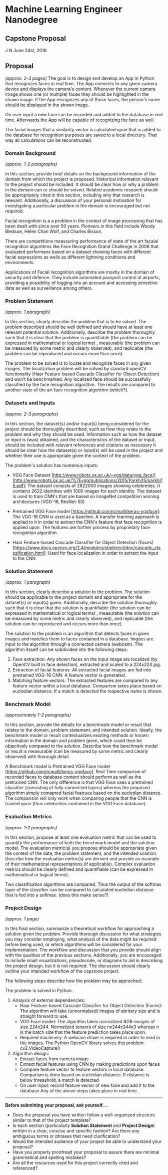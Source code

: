 # Machine Learning Engineer Nanodegree
## Capstone Proposal
J N
June 24st, 2018

## Proposal
_(approx. 2-3 pages)_
The goal is to design and develop an App in Python that recognizes faces in real time. The App connects to any given camera device and displays the camera's content. Whenever the current camera image shows one (or multiple) faces they should be highlighted in the shown image. If the App recognizes any of those faces, the person's name should be displayed in the shown image.

On user input a new face can be recorded and added to the database in real time. Afterwards the App will be capable of recognizing the face as well.

The facial images that a similarity vector is calculated upon that is added to the database for recognition purposes are saved to a local directory. That way all calculations can be reconstructed.

### Domain Background
_(approx. 1-2 paragraphs)_

In this section, provide brief details on the background information of the domain from which the project is proposed. Historical information relevant to the project should be included. It should be clear how or why a problem in the domain can or should be solved. Related academic research should be appropriately cited in this section, including why that research is relevant. Additionally, a discussion of your personal motivation for investigating a particular problem in the domain is encouraged but not required.

Facial recognition is a a problem in the context of image processing that has been dealt with since over 50 years. Pioneers in this field include Woody Bledsoe, Helen Chan Wolf, and Charles Bisson.

There are competitions meassuring performance of state of the art facaial recognition algorithms like Face Recognition Grand Challenge in 2006 that evaluated performans based on a dataset showing faces with different facial expressions as wells as different lightning conditions and environments.

Applications of Facial recognition algorithms are mostly in the domain of security and defence. They include automated passport control at airports, providing a possibility of logging into an account and accessing sensetive data as well as surveillance among others.

### Problem Statement
_(approx. 1 paragraph)_

In this section, clearly describe the problem that is to be solved. The problem described should be well defined and should have at least one relevant potential solution. Additionally, describe the problem thoroughly such that it is clear that the problem is quantifiable (the problem can be expressed in mathematical or logical terms) , measurable (the problem can be measured by some metric and clearly observed), and replicable (the problem can be reproduced and occurs more than once).

The problem to be solved is to locate and recognize faces in any given images. The localization problem will be solved by standard openCV functionality (Haar Feature-based Cascade Classifier for Object Detection) and won't be benchmarked. Any localized face should be successfully classified by the face recognition algorithm. The results are compared to another state of the art face recognition algorithm (which?).

### Datasets and Inputs
_(approx. 2-3 paragraphs)_

In this section, the dataset(s) and/or input(s) being considered for the project should be thoroughly described, such as how they relate to the problem and why they should be used. Information such as how the dataset or input is (was) obtained, and the characteristics of the dataset or input, should be included with relevant references and citations as necessary It should be clear how the dataset(s) or input(s) will be used in the project and whether their use is appropriate given the context of the problem.

The problem's solution has numerous inputs:

 - VGG Face Dataset [http://www.robots.ox.ac.uk/~vgg/data/vgg_face/] [http://www.robots.ox.ac.uk/%7Evgg/publications/2015/Parkhi15/parkhi15.pdf]: The dataset consists of 2622000 images showing celebreties. It contains 2622 identities with 1000 images for each identity. The dataset is used to train CNN's that are based on ImageNet competition winning architectures (VGG-16, ResNet-50)
 
 - Pretrained VGG Face model [https://github.com/rcmalli/keras-vggface]: The VGG-16 CNN is used as a baseline. A transfer learning approach is applied to it in order to extract the CNN's feature that face recognition is applied upon. The features are further process by proprietary face recognition algorithm.

 - Haar Feature-based Cascade Classifier for Object Detection (Faces) [https://www.docs.opencv.org/2.4/modules/objdetect/doc/cascade_classification.html]: Used for face localization in order to extract the input to the CNN

### Solution Statement
_(approx. 1 paragraph)_

In this section, clearly describe a solution to the problem. The solution should be applicable to the project domain and appropriate for the dataset(s) or input(s) given. Additionally, describe the solution thoroughly such that it is clear that the solution is quantifiable (the solution can be expressed in mathematical or logical terms) , measurable (the solution can be measured by some metric and clearly observed), and replicable (the solution can be reproduced and occurs more than once).

The solution to the problem is an algorithm that detects faces in given images and matches them to faces contained in a database. Imgaes are input to the algorithm through a connected camera (webcam). The algorithm itsself can be subdivided into the following steps:

 1) Face extraction: Any shown faces on the input image are localized (by OpenCV built in face detection), extracted and scaled to a 224x224 jpg.
 2) Extraction of facial features: All extracted facial images are fed into pretrained VGG-16 CNN. A feature vector is generated.
 3) Matching feature vectors: The extracted features are compared to any feature vector within a local database. Comparism takes place based on eucledian distance. If a match is detected the respective name is shown.

### Benchmark Model
_(approximately 1-2 paragraphs)_

In this section, provide the details for a benchmark model or result that relates to the domain, problem statement, and intended solution. Ideally, the benchmark model or result contextualizes existing methods or known information in the domain and problem given, which could then be objectively compared to the solution. Describe how the benchmark model or result is measurable (can be measured by some metric and clearly observed) with thorough detail.

A Benchmark model is Pretrained VGG Face model [https://github.com/rcmalli/keras-vggface]. Real Time comparism of recorded faces to database content should perform as well as the pretrained CNN. The only difference is that VGG Face uses a pretrained classifier (consisting of fully-connected layers) whereas the proposed algorithm simply comapred facial featrues based on the eucledian distance. The comparisim will only work when comparing people that the CNN is trained upon (thus celebreties contained in the VGG Face database).

### Evaluation Metrics
_(approx. 1-2 paragraphs)_

In this section, propose at least one evaluation metric that can be used to quantify the performance of both the benchmark model and the solution model. The evaluation metric(s) you propose should be appropriate given the context of the data, the problem statement, and the intended solution. Describe how the evaluation metric(s) are derived and provide an example of their mathematical representations (if applicable). Complex evaluation metrics should be clearly defined and quantifiable (can be expressed in mathematical or logical terms).

Two classification algorithms are compared. Thus the output of the softmax layer of the classifier can be compared to calculated eucledian distance that is fed into a softmax. (does this make sense?)

### Project Design
_(approx. 1 page)_

In this final section, summarize a theoretical workflow for approaching a solution given the problem. Provide thorough discussion for what strategies you may consider employing, what analysis of the data might be required before being used, or which algorithms will be considered for your implementation. The workflow and discussion that you provide should align with the qualities of the previous sections. Additionally, you are encouraged to include small visualizations, pseudocode, or diagrams to aid in describing the project design, but it is not required. The discussion should clearly outline your intended workflow of the capstone project.

The following steps describe how the problem may be approched:

The problem is solved in Python.

1) Analysis of external dependencies:
   - Haar Feature-based Cascade Classifier for Object Detection (Faces): The algorithm will take (unnormalzed) images of abritary size and is straight forward to use.
   - VGG Face model: The algorithm takes normalized RGB-images of size 224x244. Normalized tensors of size nx244x244x3 whereas n is the batch size that the feature prediction takes place upon.
   - Required machinery: A webcam driver is required in order to read in the images. The Python OpenCV library solves this problem: cv2.VideoCapture()
2) Algorithm design: 
   - Extract faces from camera image
   - Extract facial features using CNN by making predictions upon faces
   - Compare feature vector to feature vectors in local database. Comparism is done based on eucledian distance. If distance is below threashold, a match is detected
   - On user input: record feature vector of new face and add it to the database
   Any of the above steps takes place in real time.

-----------

**Before submitting your proposal, ask yourself. . .**

- Does the proposal you have written follow a well-organized structure similar to that of the project template?
- Is each section (particularly **Solution Statement** and **Project Design**) written in a clear, concise and specific fashion? Are there any ambiguous terms or phrases that need clarification?
- Would the intended audience of your project be able to understand your proposal?
- Have you properly proofread your proposal to assure there are minimal grammatical and spelling mistakes?
- Are all the resources used for this project correctly cited and referenced?
